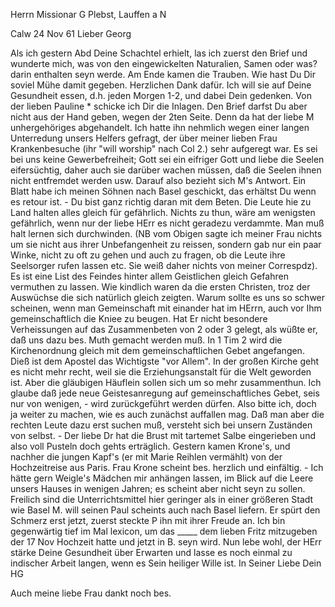 Herrn Missionar G Plebst, Lauffen a N

 Calw 24 Nov 61
Lieber Georg

Als ich gestern Abd Deine Schachtel erhielt, las ich zuerst den Brief und wunderte mich, was von den eingewickelten Naturalien, Samen oder was? darin enthalten seyn werde. Am Ende kamen die Trauben. Wie hast Du Dir soviel Mühe damit gegeben. Herzlichen Dank dafür. Ich will sie auf Deine Gesundheit essen, d.h. jeden Morgen 1-2, und dabei Dein gedenken. Von der lieben Pauline <Mogl>* schicke ich Dir die Inlagen. Den Brief darfst Du aber nicht aus der Hand geben, wegen der 2ten Seite. Denn da hat der liebe M unhergehöriges abgehandelt. Ich hatte ihn nehmlich wegen einer langen Unterredung unsers Helfers gefragt, der über meiner lieben Frau Krankenbesuche (ihr "will worship" nach Col 2.) sehr aufgeregt war. Es sei bei uns keine Gewerbefreiheit; Gott sei ein eifriger Gott und liebe die Seelen eifersüchtig, daher auch sie darüber wachen müssen, daß die Seelen ihnen nicht entfremdet werden usw. Darauf also bezieht sich M's Antwort. Ein Blatt habe ich meinen Söhnen nach Basel geschickt, das erhältst Du wenn es retour ist. - Du bist ganz richtig daran mit dem Beten. Die Leute hie zu Land halten alles gleich für gefährlich. Nichts zu thun, wäre am wenigsten gefährlich, wenn nur der liebe HErr es nicht geradezu verdammte. Man muß halt lernen sich durchwinden. (NB vom Obigen sagte ich meiner Frau nichts um sie nicht aus ihrer Unbefangenheit zu reissen, sondern gab nur ein paar Winke, nicht zu oft zu gehen und auch zu fragen, ob die Leute ihre Seelsorger rufen lassen etc. Sie weiß daher nichts von meiner Correspdz). Es ist eine List des Feindes hinter allem Geistlichen gleich Gefahren vermuthen zu lassen. Wie kindlich waren da die ersten Christen, troz der Auswüchse die sich natürlich gleich zeigten. Warum sollte es uns so schwer scheinen, wenn man Gemeinschaft mit einander hat im HErrn, auch vor Ihm gemeinschaftlich die Kniee zu beugen. Hat Er nicht besondere Verheissungen auf das Zusammenbeten von 2 oder 3 gelegt, als wüßte er, daß uns dazu bes. Muth gemacht werden muß. In 1 Tim 2 wird die Kirchenordnung gleich mit dem gemeinschaftlichen Gebet angefangen. Dieß ist dem Apostel das Wichtigste "vor Allem". In der großen Kirche geht es nicht mehr recht, weil sie die Erziehungsanstalt für die Welt geworden ist. Aber die gläubigen Häuflein sollen sich um so mehr zusammenthun. Ich glaube daß jede neue Geistesanregung auf gemeinschaftliches Gebet, seis nur von wenigen, - wird zurückgeführt werden dürfen. Also bitte ich, doch ja weiter zu machen, wie es auch zunächst auffallen mag. Daß man aber die rechten Leute dazu erst suchen muß, versteht sich bei unsern Zuständen von selbst. - Der liebe Dr hat die Brust mit tartemet Salbe eingerieben und also voll Pusteln doch gehts erträglich. Gestern kamen Krone's, und nachher die jungen Kapf's (er mit Marie Reihlen vermählt) von der Hochzeitreise aus Paris. Frau Krone scheint bes. herzlich und einfältig. - Ich hätte gern Weigle's Mädchen mir anhängen lassen, im Blick auf die Leere unsers Hauses in wenigen Jahren; es scheint aber nicht seyn zu sollen. Freilich sind die Unterrichtsmittel hier geringer als in einer größeren Stadt wie Basel M. will seinen Paul scheints auch nach Basel liefern. Er spürt den Schmerz erst jetzt, zuerst steckte P ihn mit ihrer Freude an. Ich bin gegenwärtig tief im Mal lexicon, um das _____ dem lieben Fritz mitzugeben der 17 Nov Hochzeit hatte und jetzt in B. seyn wird. Nun lebe wohl, der HErr stärke Deine Gesundheit über Erwarten und lasse es noch einmal zu indischer Arbeit langen, wenn es Sein heiliger Wille ist. In Seiner Liebe
 Dein HG

Auch meine liebe Frau dankt noch bes.

